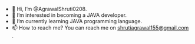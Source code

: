 - 👋 Hi, I’m @AgrawalShruti0208. 
- 👀 I’m interested in becoming a JAVA developer.
- 🌱 I’m currently learning JAVA programming language.
- 📫 How to reach me? You can reach me on shrutiagrawal155@gmail.com .

<!---
AgrawalShruti0208/AgrawalShruti0208 is a ✨ special ✨ repository because its `README.md` (this file) appears on your GitHub profile.
You can click the Preview link to take a look at your changes.
--->
